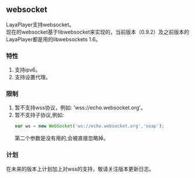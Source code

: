 ## websocket 
LayaPlayer支持websocket。  
现在的websocket基于libwebsocket来实现的，当前版本（0.9.2）及之前版本的LayaPlayer都是用的libwebsockets 1.6。  
### 特性
1. 支持ipv6。
2. 支持设置代理。  
### 限制  
1. 暂不支持wss协议，例如: 'wss://echo.websocket.org'。
2. 暂不支持子协议,例如:  
    ```javascript
    var ws = new WebSocket('ws://echo.websocket.org','soap');
    ```
    第二个参数是没有用的,会被直接忽略掉。

### 计划
在未来的版本上计划加上对wss的支持，敬请关注版本更新日志。
